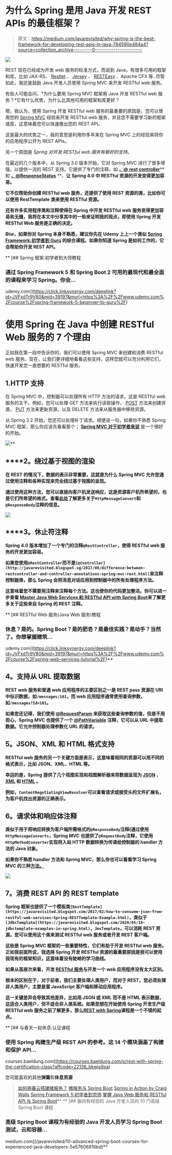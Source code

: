 # 为什么 Spring 是用 Java 开发 REST APIs 的最佳框架？

> 原文：<https://medium.com/javarevisited/why-spring-is-the-best-framework-for-developing-rest-apis-in-java-784590e484a4?source=collection_archive---------0----------------------->

[![](img/0b909a29eafca1a9dc5e5a3735599ae0.png)](https://click.linksynergy.com/deeplink?id=JVFxdTr9V80&mid=39197&murl=https%3A%2F%2Fwww.udemy.com%2Fcourse%2Fspring-web-services-tutorial%2F)

REST 现在已经成为开发 web 服务的标准方式，而说到 Java，有很多可用的框架和库，比如 JAX-RS、 [Restlet](http://javarevisited.blogspot.sg/2016/10/restlet-helloworld-example-in-java-and-Eclipse.html) 、 [Jersey](http://javarevisited.blogspot.sg/2017/06/jersey-web-service-hello-world-example.html) 、 [RESTEasy](http://javarevisited.blogspot.sg/2017/02/difference-between-jax-rs-restlet-jersey-apache-cfx-RESTEasy.html) 、Apache CFX 等..尽管如此，我还是鼓励 Java 开发人员使用 Spring MVC 来开发 RESTful web 服务。

有些人可能会问，*为什么要用 Spring MVC 框架用 Java 开发 RESTful web 服务？*它有什么优势，为什么比其他可用的框架和库更好？

嗯，我认为，使用 Spring 开发 RESTful web 服务的最重要的原因是，您可以使用您的 [Spring MVC](http://javarevisited.blogspot.sg/2017/06/how-spring-mvc-framework-works-web-flow.html) 经验来开发 RESTful web 服务，并且您不需要学习新的框架或库，这意味着您可以快速推出您的 REST API。

这是最大的优势之一，我的意思是利用你多年来在 Spring MVC 上的经验来将你的应用程序公开为 REST APIs。

另一个原因是 *Spring 对开发 RESTful web 服务有极好的支持*。

在最近的几个版本中，从 Spring 3.0 版本开始，它对 Spring MVC 进行了很多增强，以提供一流的 REST 支持。它提供了专门的注释，如 [**、@ rest controller**](http://javarevisited.blogspot.sg/2017/08/difference-between-restcontroller-and-controller-annotations-spring-mvc-rest.html)**和 [**、@ResponseStatus**](http://javarevisited.blogspot.sg/2011/09/spring-interview-questions-answers-j2ee.html#axzz55mVSPFfH) **、**让 Spring 4.0 中 RESTful 资源的开发变得更加容易。**

**它不仅帮助你创建 RESTful web 服务，还提供了使用 REST 资源的类，比如你可以使用 RestTemplate 类来使用 RESTful 资源。**

**还有许多实用程序类和注释使得在 Spring 中开发 RESTful web 服务变得更加容易和无缝，我将在本文中分享其中的一些来证明我的观点，即使用 Spring 开发 RESTful Web 服务是正确的决定。**

**Btw，如果你对 Spring 本身不熟悉，建议你先在 Udemy 上上一个类似 [**Spring Framework:初学者到 Guru**](https://click.linksynergy.com/fs-bin/click?id=JVFxdTr9V80&subid=0&offerid=323058.1&type=10&tmpid=14538&RD_PARM1=https%3A%2F%2Fwww.udemy.com%2Fspring-framework-5-beginner-to-guru%2F) 的综合课程。如果你知道 Spring 是如何工作的，它会帮助你开发 REST API。**

**[](https://click.linksynergy.com/deeplink?id=JVFxdTr9V80&mid=39197&murl=https%3A%2F%2Fwww.udemy.com%2Fcourse%2Fspring-framework-5-beginner-to-guru%2F) [## Spring 框架:初学者到大师教程

### 通过 Spring Framework 5 和 Spring Boot 2 可用的最现代和最全面的课程来学习 Spring。你会…

udemy.com](https://click.linksynergy.com/deeplink?id=JVFxdTr9V80&mid=39197&murl=https%3A%2F%2Fwww.udemy.com%2Fcourse%2Fspring-framework-5-beginner-to-guru%2F) 

# 使用 Spring 在 Java 中创建 RESTful Web 服务的 7 个理由

正如我在第一段中告诉你的，我们可以使用 Spring MVC 来创建和消费 RESTful web 服务。现在，让我们更详细地看看这些支持，这样您就可以充分利用它们，快速开发您一直想要的 RESTful 服务。

## 1.HTTP 支持

在 Spring MVC 中，控制器可以处理所有 HTTP 方法的请求，这是 RESTful web 服务的主干。例如，您可以处理 GET 方法来执行读取操作， [POST](http://javarevisited.blogspot.sg/2016/10/difference-between-put-and-post-in-restful-web-service.html) 方法来创建资源， [PUT](http://www.java67.com/2016/09/when-to-use-put-or-post-in-restful-web-services.html) 方法来更新资源，以及 DELETE 方法来从服务器中移除资源。

从 Spring 3.2 开始，您还可以处理补丁请求。顺便说一句，如果你不熟悉 Spring MVC 框架，那么你应该先看看那个； [**Spring MVC 对于初学者来说**](https://click.linksynergy.com/fs-bin/click?id=JVFxdTr9V80&subid=0&offerid=562016.1&type=10&tmpid=14538&RD_PARM1=https%3A%2F%2Fwww.udemy.com%2Fspring-mvc-tutorial-for-beginners-step-by-step%2F) 是一个很好的开始。

[![](img/385657fa370aea2032679251e7fbfebf.png)](https://click.linksynergy.com/fs-bin/click?id=JVFxdTr9V80&subid=0&offerid=562016.1&type=10&tmpid=14538&RD_PARM1=https%3A%2F%2Fwww.udemy.com%2Fspring-mvc-tutorial-for-beginners-step-by-step%2F)**

## ****2。**绕过基于视图的渲染**

**在 REST 的情况下，数据的表示非常重要，这就是为什么 Spring MVC 允许您通过使用注释和各种实现来完全绕过基于视图的呈现。**

**通过使用这种方法，您可以直接向客户机发送响应，这是资源客户机所希望的，也是它们所希望的格式。查看[此处](http://courses.baeldung.com/p/rest-with-spring-the-certification-class?affcode=22136_bkwjs9xa)了解更多关于`HttpMessageConvert`和`@ResponseBody`注释的信息。**

**[![](img/f5d7204e1f269c6f95bc378b89cdcefd.png)](http://courses.baeldung.com/p/rest-with-spring-the-certification-class?affcode=22136_bkwjs9xa)**

## ****3。**休止符注释**

**Spring 4.0 版本增加了一个专门的注释`@RestController`，使得 RESTful web 服务的开发更加容易。**

**如果您使用`@RestController`而不是`[@Controller](http://javarevisited.blogspot.sg/2017/08/difference-between-restcontroller-and-controller-annotations-spring-mvc-rest.html)`来注释控制器类，那么 Spring 会将消息对话应用到控制器中的所有处理程序方法。**

**这意味着您不需要用注释来注释每个方法。这也使你的代码更加整洁。你可以进一步查看 [**Master Java Web Services 和 RESTful API with Spring Boot**](https://click.linksynergy.com/deeplink?id=JVFxdTr9V80&mid=39197&murl=https%3A%2F%2Fwww.udemy.com%2Fcourse%2Fspring-web-services-tutorial%2F)来了解更多关于这些来自 Spring 的 REST 注释。**

**[](https://click.linksynergy.com/deeplink?id=JVFxdTr9V80&mid=39197&murl=https%3A%2F%2Fwww.udemy.com%2Fcourse%2Fspring-web-services-tutorial%2F) [## RESTful Web 服务(Java Web 服务)教程

### 休息？是的。Spring Boot？是的肥皂？是最佳实践？是动手？当然了。你想掌握建筑…

udemy.com](https://click.linksynergy.com/deeplink?id=JVFxdTr9V80&mid=39197&murl=https%3A%2F%2Fwww.udemy.com%2Fcourse%2Fspring-web-services-tutorial%2F)** 

## ****4。支持从 URL 提取数据****

**REST web 服务和普通 web 应用程序的主要区别之一是 REST pass 资源在 URI 中标识数据，如`/messages/101`，而 web 应用程序通常使用查询参数，如`/messages?Id=101`。**

**如果您还记得，我们使用 [@RequestParam](http://javarevisited.blogspot.sg/2017/10/differences-between-requestparam-and-pathvariable-annotations-spring-mvc.html) 来获取这些查询参数的值，但是不用担心，Spring MVC 也提供了一个 [@PathVariable](http://javarevisited.blogspot.sg/2017/10/differences-between-requestparam-and-pathvariable-annotations-spring-mvc.html) 注释，它可以从 URL 中提取数据。它允许控制器处理参数化 URL 的请求。**

## ****5。JSON、XML 和 HTML 格式支持****

**RESTful web 服务的另一个关键方面是表示，这意味着相同的资源可以用不同的格式表示，比如 JSON、XML、HTML 等。**

**幸运的是，Spring 提供了几个视图实现和视图解析器来将数据呈现为 [JSON](http://www.java67.com/2016/10/3-ways-to-convert-string-to-json-object-in-java.html#.WkOmLRqktTU.linkedin) 、 [XML](http://javarevisited.blogspot.sg/2015/07/how-to-read-xml-file-as-string-in-java-example.html#axzz55mVSPFfH) 和 [HTML](http://javarevisited.blogspot.sg/2014/09/how-to-parse-html-file-in-java-jsoup-example.html) 。**

**例如，`ContentNegotiatingViewResolver`可以查看请求或接受头的文件扩展名，为客户机找出资源的正确表示。**

## ****6。请求体和响应体注释****

**类似于用于将响应转换为客户端所需格式的`@ResponseBody`注释(通过使用`HttpMessageConverts`，Spring MVC 也提供了`@RequestBody`注释，它使用`HttpMethodConverter`实现将入站 HTTP 数据转换为传递给控制器的 handler 方法的 Java 对象。**

**如果你不熟悉 handler 方法和 Spring MVC，那么你也可以看看学习 Spring MVC 的三种[方法。](http://javarevisited.blogspot.sg/2018/01/how-to-learn-spring-core-spring-mvc-boot-security-framework.html)**

**[![](img/9adedf3ee030ab37bdca173a1ef6a13c.png)](https://click.linksynergy.com/deeplink?id=JVFxdTr9V80&mid=39197&murl=https%3A%2F%2Fwww.udemy.com%2Fcourse%2Fspring-web-services-tutorial%2F)**

## **7。消费 REST API 的 REST template**

**Spring 框架也提供了一个模板类`[RestTemplate](https://javarevisited.blogspot.com/2017/02/how-to-consume-json-from-restful-web-services-Spring-RESTTemplate-Example.html)`，类似于`[JdbcTemplate](https://javarevisited.blogspot.com/2020/05/10-jdbctemplate-examples-in-spring.html)`，`JmsTemplate`，可以消耗 REST 资源。您可以使用这个类来测试 RESTful web 服务或者开发 REST 客户端。**

**这些是 Spring MVC 框架的一些重要特性，它们有助于开发 RESTful web 服务。正如我前面所说，我选择 Spring 开发 RESTful 资源的最重要原因是我可以使用我现有的框架知识，这意味着没有陡峭的学习曲线。**

**如果从高层次来看，开发 [RESTful 服务](https://click.linksynergy.com/deeplink?id=JVFxdTr9V80&mid=39197&murl=https%3A%2F%2Fwww.udemy.com%2Fcourse%2Fspring-web-services-tutorial%2F)与开发一个 web 应用程序没有太大区别。**

**根本的区别在于，对于前者，我们主要处理人类用户，而对于 REST，您必须处理非人类用户，主要是富 JavaScript 客户端和移动应用程序。**

**这一关键差异会导致其他差异，比如用 JSON 或 XML 而不是 HTML 表示数据，这适合人类用户，但不适合非人类系统。如果您想在开始使用 Spring 开发生产级 RESTful web 服务之前了解更多，那么[**REST with Sprin**](http://courses.baeldung.com/p/rest-with-spring-the-certification-class?affcode=22136_bkwjs9xa)**g**课程是一个不错的起点。**

**[](https://courses.baeldung.com/p/rest-with-spring-the-certification-class?affcode=22136_bkwjs9xa) [## 与春天一起休息:认证课程

### 使用 Spring 构建生产级 REST API 的参考。这 14 个模块涵盖了构建和保护 API…

courses.baeldung.com](https://courses.baeldung.com/p/rest-with-spring-the-certification-class?affcode=22136_bkwjs9xa) 

您可能喜欢的其他**弹簧**和**休息资源**

> [如何用春云搭建微服务？](https://click.linksynergy.com/fs-bin/click?id=JVFxdTr9V80&subid=0&offerid=323058.1&type=10&tmpid=14538&RD_PARM1=https%3A%2F%2Fwww.udemy.com%2Fmicroservices-with-spring-cloud%2F)
> [微服务与 Spring Boot](https://click.linksynergy.com/fs-bin/click?id=JVFxdTr9V80&subid=0&offerid=323058.1&type=10&tmpid=14538&RD_PARM1=https%3A%2F%2Fwww.udemy.com%2Fexploring-spring-boot-and-spring-cloud-microservices%2F)
> [Spring in Action by Craig Walls](http://aax-us-east.amazon-adsystem.com/x/c/QiZVriYHFuciDCpQUIuQj8sAAAFhQeGL5QEAAAFKAVVDQvE/https://assoc-redirect.amazon.com/g/r/https://www.amazon.com/Spring-Action-Covers-4/dp/161729120X/ref=as_at?creativeASIN=161729120X&linkCode=w61&imprToken=7fwWaemDeV0uveAVwqurZw&slotNum=0&tag=javamysqlanta-20)
> [Spring Framework 5:初学者到宗师](https://click.linksynergy.com/fs-bin/click?id=JVFxdTr9V80&subid=0&offerid=323058.1&type=10&tmpid=14538&RD_PARM1=https%3A%2F%2Fwww.udemy.com%2Fspring-framework-5-beginner-to-guru%2F)
> [掌握 Java Web 服务和 RESTful API 与 Spring Boot](https://click.linksynergy.com/deeplink?id=JVFxdTr9V80&mid=39197&murl=https%3A%2F%2Fwww.udemy.com%2Fcourse%2Fspring-web-services-tutorial%2F)** **[](/javarevisited/10-advanced-spring-boot-courses-for-experienced-java-developers-5e57606816bd) [## 面向有经验的 Java 开发人员的 10 门高级 Spring Boot 课程

### 高级 Spring Boot 课程为有经验的 Java 开发人员学习 Spring Boot 测试，云和容器…

medium.com](/javarevisited/10-advanced-spring-boot-courses-for-experienced-java-developers-5e57606816bd)**